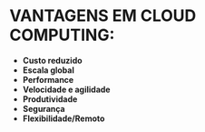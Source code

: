 # VANTAGENS EM CLOUD COMPUTING:

  - **Custo reduzido**
  - **Escala global**
  - **Performance**
  - **Velocidade e agilidade**
  - **Produtividade**
  - **Segurança**
  - **Flexibilidade/Remoto**